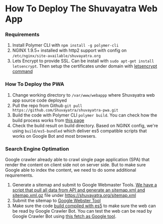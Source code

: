 # How To Deploy The Shuvayatra Web App

### Requirements
1. Install Polymer CLI with `npm install -g polymer-cli`
2. NGINX 1.9.5+ installed with http2 support with config on `/etc/nginx/site-available/shuvayatra.org`
3. Lets Encrypt to provide SSL. Can be install with `sudo apt-get install letsencrypt`. Then setup the certificates under domain with [letsencrypt command](http://manpages.ubuntu.com/manpages/xenial/man1/letsencrypt.1.html)


### How To Deploy the PWA
1. Change working directory to `/var/www/webappp` where Shuvayatra web app source code deployed 
2. Pull the repo from Github `git pull https://github.com/Shuvayatra/shuvayatra-pwa.git`
3. Build the code with Polymer CLI `polymer build`. You can check  how the build process works from [this page](https://www.polymer-project.org/2.0/toolbox/build-for-production) 
4. Check the build result on build directory. Based on NGINX config, we're using `build/es5-bundled` which deliver es5 compatible scripts that works on Google Bot and most browsers.

### Search Engine Optimation 
Google crawler already able to crawl single page application (SPA) that render the content on client side not on server side. But to make sure Google able to index the content, we need to do some additional requirements.

1. Generate a sitemap and submit to Google Webmaster Tools. [We have a script that pull all data from API and generate an sitemap.xml and sitemap.xml.gz](https://github.com/Shuvayatra/sitemap-generator) file under https://shuvayatra.org/sitemap.xml
2. Submit the sitemap to [Google Webster Tool](https://www.google.com/webmasters/tools/sitemap-list?siteUrl=https://shuvayatra.org/)
3. Make sure the code [build compiled with es5](https://www.polymer-project.org/2.0/toolbox/build-for-production#compiling) to make sure the web can be read by Google Crawler Bot. You can test the web can be read by Google Crawler Bot using [this fetch as Google tool](https://www.google.com/webmasters/tools/googlebot-fetch).
